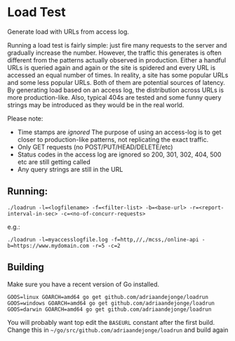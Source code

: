 # Load Test
Generate load with URLs from access log. 

Running a load test is fairly simple: just fire many requests to the server and gradually increase the number. However, the traffic this generates is often different from the patterns actually observed in production. Either a handful URLs is queried again and again or the site is spidered and every URL is accessed an equal number of times. In reality, a site has some popular URLs and some less popular URLs. Both of them are potential sources of latency. By generating load based on an access log, the distribution across URLs is more production-like. Also, typical 404s are tested and some funny query strings may be introduced as they would be in the real world.

Please note:
 * Time stamps are *ignored* The purpose of using an access-log is to get closer to production-like patterns, not replicating the exact traffic.
 * Only GET requests (no POST/PUT/HEAD/DELETE/etc)
 * Status codes in the access log are ignored so 200, 301, 302, 404, 500 etc are still getting called
 * Any query strings are still in the URL

## Running:

```
./loadrun -l=<logfilename> -f=<filter-list> -b=<base-url> -r=<report-interval-in-sec> -c=<no-of-concurr-requests>
```


e.g.:
```
./loadrun -l=myaccesslogfile.log -f=http,//,/mcss,/online-api -b=https://www.mydomain.com -r=5 -c=2
```

## Building

Make sure you have a recent version of Go installed.

```
GOOS=linux GOARCH=amd64 go get github.com/adriaandejonge/loadrun
GOOS=windows GOARCH=amd64 go get github.com/adriaandejonge/loadrun
GOOS=darwin GOARCH=amd64 go get github.com/adriaandejonge/loadrun
```

You will probably want top edit the `BASEURL` constant after the first build. Change this in `~/go/src/github.com/adriaandejonge/loadrun` and build again
